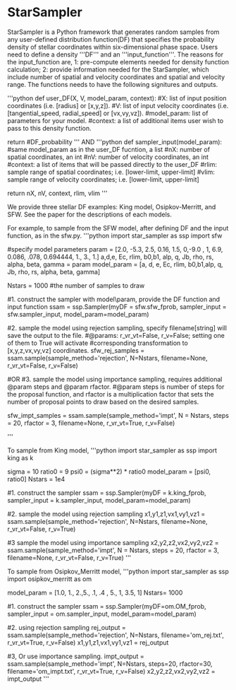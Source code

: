 # StarSampler

StarSampler is a Python framework that generates random samples from any user-defined distribution function(DF) that specifies the probability density of stellar coordinates within six-dimensional phase space.
Users need to define a density '''DF''' and an '''input\_function'''. The reasons for the input\_function are, 1: pre-compute elements needed for density function calculation; 2: provide information needed for the StarSampler, which include number of spatial and velocity coordinates and spatial and velocity range. The functions needs to have the following signitures and outputs.

'''python
def user\_DF(X, V, model\_param, context):
  #X: list of input position coordinates (i.e. [radius] or [x,y,z]).
  #V: list of input velocity coordinates (i.e. [tangential_speed, radial_speed] or [vx,vy,vz]).
  #model\_param: list of parameters for your model.
  #context: a list of additional items user wish to pass to this density function.

return #DF\_probability
'''
AND 
'''python
def sampler\_input(model\_param):
  #same model\_param as in the user\_DF fucntion, a list
  #nX: number of spatial coordinates, an int
  #nV: number of velocity coordinates, an int
  #context: a list of items that will be passed directly to the user\_DF 
  #rlim: sample range of spatial coordinates;  i.e. [lower-limit, upper-limit]
  #vlim: sample range of velocity coordinates; i.e. [lower-limit, upper-limit]
  
return nX, nV, context, rlim, vlim
'''

We provide three stellar DF examples: King model, Osipkov-Merritt, and SFW. See the paper for the descriptions of each models.

For example, to sample from the SFW model, after defining DF and the input function, as in the sfw.py.
'''python
import star_sampler as ssp
import sfw

#specify model parameters
param = [2.0, -5.3, 2.5, 0.16, 1.5, 0,-9.0 , 1, 6.9, 0.086, .078, 0.694444, 1., 3., 1.]
a,d,e, Ec, rlim, b0,b1, alp, q, Jb, rho, rs, alpha, beta, gamma = param
model\_param = [a, d,  e, Ec, rlim, b0,b1,alp, q, Jb, rho, rs, alpha, beta, gamma]

Nstars = 1000 #the number of samples to draw

#1. construct the sampler with model\param, provide the DF function and input function
ssam = ssp.Sampler(myDF = sfw.sfw_fprob, sampler_input = sfw.sampler\_input, model\_param=model\_param)

#2. sample the model using rejection sampling, specify filename[string] will save the output to the file.
#@params: r_vr_vt=False, r_v=False; setting one of them to True will activate
#corresponding transformation to [x,y,z,vx,vy,vz] coordinates.
sfw\_rej\_samples = ssam.sample(sample\_method='rejection', N=Nstars, filename=None, r_vr_vt=False, r_v=False)

#OR
#3. sample the model using importance sampling, requires additional @param steps and @param rfactor.
#@param steps is number of steps for the proposal function, and rfactor is a multiplication factor that sets the number of proposal points to draw based on the desired samples.

sfw\_impt\_samples = ssam.sample(sample\_method='impt', N = Nstars, steps = 20, rfactor = 3,
                filename=None, r_vr_vt=True, r_v=False)
                
'''

To sample from King model,
'''python
import star_sampler as ssp
import king as k

sigma = 10
ratio0 = 9
psi0 = (sigma**2) * ratio0
model_param = [psi0, ratio0]
Nstars = 1e4

#1. construct the sampler
ssam = ssp.Sampler(myDF = k.king_fprob, sampler_input = k.sampler_input,
                        model_param=model_param)

#2. sample the model using rejection sampling
x1,y1,z1,vx1,vy1,vz1 = ssam.sample(sample_method='rejection', N=Nstars, filename=None,
                r_vr_vt=False, r_v=True)

#3  sample the model using importance sampling
x2,y2,z2,vx2,vy2,vz2 = ssam.sample(sample_method='impt', N = Nstars, steps = 20, rfactor = 3,
                filename=None, r_vr_vt=False, r_v=True)
'''

To sample from Osipkov_Merritt model,
'''python
import star_sampler as ssp
import osipkov_merritt as om

model_param = [1.0, 1., 2.,5., .1, .4 , 5., 1, 3.5, 1]
Nstars= 1000

#1. construct the sampler
ssam = ssp.Sampler(myDF=om.OM_fprob, sampler_input = om.sampler_input,
                        model_param=model_param)

#2. using rejection sampling
rej_output = ssam.sample(sample_method='rejection', N=Nstars, filename='om_rej.txt', r_vr_vt=True, r_v=False)
x1,y1,z1,vx1,vy1,vz1 = rej_output

#3, Or use importance sampling.
impt_output = ssam.sample(sample_method='impt', N=Nstars, steps=20, rfactor=30, filename='om_impt.txt', r_vr_vt=True, r_v=False)
x2,y2,z2,vx2,vy2,vz2 = impt_output
'''







